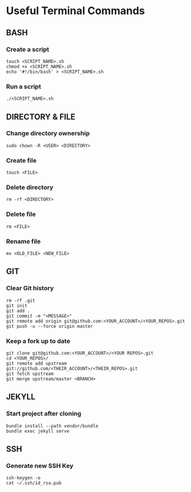 # Useful Terminal Commands

## BASH

### Create a script
```
touch <SCRIPT_NAME>.sh
chmod +x <SCRIPT_NAME>.sh
echo '#!/bin/bash' > <SCRIPT_NAME>.sh
```

### Run a script
```
./<SCRIPT_NAME>.sh
```

## DIRECTORY & FILE

### Change directory ownership
```
sudo chown -R <USER> <DIRECTORY>
```

### Create file
```
touch <FILE>
```

### Delete directory
```
rm -rf <DIRECTORY>
```

### Delete file
```
rm <FILE>
```

### Rename file
```
mv <OLD_FILE> <NEW_FILE>
```

## GIT

### Clear Git history
```
rm -rf .git
git init
git add .
git commit -m "<MESSAGE>"
git remote add origin git@github.com:<YOUR_ACCOUNT>/<YOUR_REPOS>.git
git push -u --force origin master
```

### Keep a fork up to date
```
git clone git@github.com:<YOUR_ACCOUNT>/<YOUR REPOS>.git
cd <YOUR_REPOS>/
git remote add upstream git://github.com/<THEIR_ACCOUNT>/<THEIR_REPOS>.git
git fetch upstream
git merge upstream/master <BRANCH>
```

## JEKYLL

### Start project after cloning
```
bundle install --path vendor/bundle
bundle exec jekyll serve
```

## SSH

### Generate new SSH Key
```
ssh-keygen -o
cat ~/.ssh/id_rsa.pub
```
